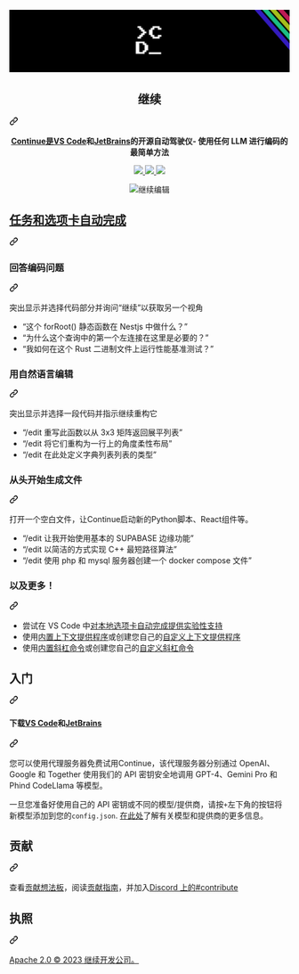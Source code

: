<div class="Box-sc-g0xbh4-0 bJMeLZ js-snippet-clipboard-copy-unpositioned" data-hpc="true"><article class="markdown-body entry-content container-lg" itemprop="text"><p dir="auto"><a target="_blank" rel="noopener noreferrer" href="https://github.com/continuedev/continue/blob/main/media/c_d.png"><img src="https://github.com/continuedev/continue/raw/main/media/c_d.png" alt="继续标志" style="max-width: 100%;"></a></p>
<div class="markdown-heading" dir="auto"><h1 align="center" tabindex="-1" class="heading-element" dir="auto"><font style="vertical-align: inherit;"><font style="vertical-align: inherit;">继续</font></font></h1><a id="user-content-continue" class="anchor" aria-label="永久链接：继续" href="#continue"><svg class="octicon octicon-link" viewBox="0 0 16 16" version="1.1" width="16" height="16" aria-hidden="true"><path d="m7.775 3.275 1.25-1.25a3.5 3.5 0 1 1 4.95 4.95l-2.5 2.5a3.5 3.5 0 0 1-4.95 0 .751.751 0 0 1 .018-1.042.751.751 0 0 1 1.042-.018 1.998 1.998 0 0 0 2.83 0l2.5-2.5a2.002 2.002 0 0 0-2.83-2.83l-1.25 1.25a.751.751 0 0 1-1.042-.018.751.751 0 0 1-.018-1.042Zm-4.69 9.64a1.998 1.998 0 0 0 2.83 0l1.25-1.25a.751.751 0 0 1 1.042.018.751.751 0 0 1 .018 1.042l-1.25 1.25a3.5 3.5 0 1 1-4.95-4.95l2.5-2.5a3.5 3.5 0 0 1 4.95 0 .751.751 0 0 1-.018 1.042.751.751 0 0 1-1.042.018 1.998 1.998 0 0 0-2.83 0l-2.5 2.5a1.998 1.998 0 0 0 0 2.83Z"></path></svg></a></div>
<div align="center" dir="auto">
<p dir="auto"><strong><a href="https://continue.dev/docs" rel="nofollow"><font style="vertical-align: inherit;"><font style="vertical-align: inherit;">Continue是</font></font></a><font style="vertical-align: inherit;"></font><a href="https://marketplace.visualstudio.com/items?itemName=Continue.continue" rel="nofollow"><font style="vertical-align: inherit;"><font style="vertical-align: inherit;">VS Code</font></font></a><font style="vertical-align: inherit;"><font style="vertical-align: inherit;">和</font></font><a href="https://plugins.jetbrains.com/plugin/22707-continue-extension" rel="nofollow"><font style="vertical-align: inherit;"><font style="vertical-align: inherit;">JetBrains</font></font></a><font style="vertical-align: inherit;"><font style="vertical-align: inherit;">的开源自动驾驶仪</font><font style="vertical-align: inherit;">- 使用任何 LLM 进行编码的最简单方法</font></font></strong></p>
</div>
<div align="center" dir="auto">
<a href="https://opensource.org/licenses/Apache-2.0" rel="nofollow">
    <img src="https://camo.githubusercontent.com/44bc63cdf9bc4b15dcf019006fc6e19bc712fc031f39fab78c0c4595b2967e93/68747470733a2f2f696d672e736869656c64732e696f2f62616467652f4c6963656e73652d4170616368655f322e302d626c75652e737667" style="height: 22px; max-width: 100%;" data-canonical-src="https://img.shields.io/badge/License-Apache_2.0-blue.svg">
</a>
<a href="https://continue.dev/docs" rel="nofollow">
    <img src="https://camo.githubusercontent.com/3c617aca17778423b04cc752fba74cab6d9a41a93814af3c8773d0d92945e036/68747470733a2f2f696d672e736869656c64732e696f2f62616467652f636f6e74696e75655f646f63732d253233424531423535" style="height: 22px; max-width: 100%;" data-canonical-src="https://img.shields.io/badge/continue_docs-%23BE1B55">
</a>
<a href="https://discord.gg/vapESyrFmJ" rel="nofollow">
    <img src="https://camo.githubusercontent.com/e8557216201ebd9be8d3b5570985b11e868e84887cd62e3cf0edc15ab8b315ef/68747470733a2f2f696d672e736869656c64732e696f2f62616467652f646973636f72642d6a6f696e2d636f6e74696e75652e7376673f6c6162656c436f6c6f723d31393139333726636f6c6f723d364636464637266c6f676f3d646973636f7264" style="height: 22px; max-width: 100%;" data-canonical-src="https://img.shields.io/badge/discord-join-continue.svg?labelColor=191937&amp;color=6F6FF7&amp;logo=discord">
</a>
<p dir="auto"></p>
<p dir="auto"><animated-image data-catalyst=""><a target="_blank" rel="noopener noreferrer" href="/continuedev/continue/blob/main/media/readme.gif" data-target="animated-image.originalLink"><img src="/continuedev/continue/raw/main/media/readme.gif" alt="继续编辑" style="max-width: 100%; display: inline-block;" data-target="animated-image.originalImage"></a>
      <span class="AnimatedImagePlayer" data-target="animated-image.player" hidden="">
        <a data-target="animated-image.replacedLink" class="AnimatedImagePlayer-images" href="https://github.com/continuedev/continue/blob/main/media/readme.gif" target="_blank">
          
      
</div>
<div class="markdown-heading" dir="auto"><h2 tabindex="-1" class="heading-element" dir="auto"><font style="vertical-align: inherit;"><font style="vertical-align: inherit;">任务和选项卡自动完成</font></font></h2><a id="user-content-task-and-tab-autocomplete" class="anchor" aria-label="永久链接：任务和选项卡自动完成" href="#task-and-tab-autocomplete"><svg class="octicon octicon-link" viewBox="0 0 16 16" version="1.1" width="16" height="16" aria-hidden="true"><path d="m7.775 3.275 1.25-1.25a3.5 3.5 0 1 1 4.95 4.95l-2.5 2.5a3.5 3.5 0 0 1-4.95 0 .751.751 0 0 1 .018-1.042.751.751 0 0 1 1.042-.018 1.998 1.998 0 0 0 2.83 0l2.5-2.5a2.002 2.002 0 0 0-2.83-2.83l-1.25 1.25a.751.751 0 0 1-1.042-.018.751.751 0 0 1-.018-1.042Zm-4.69 9.64a1.998 1.998 0 0 0 2.83 0l1.25-1.25a.751.751 0 0 1 1.042.018.751.751 0 0 1 .018 1.042l-1.25 1.25a3.5 3.5 0 1 1-4.95-4.95l2.5-2.5a3.5 3.5 0 0 1 4.95 0 .751.751 0 0 1-.018 1.042.751.751 0 0 1-1.042.018 1.998 1.998 0 0 0-2.83 0l-2.5 2.5a1.998 1.998 0 0 0 0 2.83Z"></path></svg></a></div>
<div class="markdown-heading" dir="auto"><h3 tabindex="-1" class="heading-element" dir="auto"><font style="vertical-align: inherit;"><font style="vertical-align: inherit;">回答编码问题</font></font></h3><a id="user-content-answer-coding-questions" class="anchor" aria-label="永久链接：回答编码问题" href="#answer-coding-questions"><svg class="octicon octicon-link" viewBox="0 0 16 16" version="1.1" width="16" height="16" aria-hidden="true"><path d="m7.775 3.275 1.25-1.25a3.5 3.5 0 1 1 4.95 4.95l-2.5 2.5a3.5 3.5 0 0 1-4.95 0 .751.751 0 0 1 .018-1.042.751.751 0 0 1 1.042-.018 1.998 1.998 0 0 0 2.83 0l2.5-2.5a2.002 2.002 0 0 0-2.83-2.83l-1.25 1.25a.751.751 0 0 1-1.042-.018.751.751 0 0 1-.018-1.042Zm-4.69 9.64a1.998 1.998 0 0 0 2.83 0l1.25-1.25a.751.751 0 0 1 1.042.018.751.751 0 0 1 .018 1.042l-1.25 1.25a3.5 3.5 0 1 1-4.95-4.95l2.5-2.5a3.5 3.5 0 0 1 4.95 0 .751.751 0 0 1-.018 1.042.751.751 0 0 1-1.042.018 1.998 1.998 0 0 0-2.83 0l-2.5 2.5a1.998 1.998 0 0 0 0 2.83Z"></path></svg></a></div>
<p dir="auto"><font style="vertical-align: inherit;"><font style="vertical-align: inherit;">突出显示并选择代码部分并询问“继续”以获取另一个视角</font></font></p>
<ul dir="auto">
<li><font style="vertical-align: inherit;"><font style="vertical-align: inherit;">“这个 forRoot() 静态函数在 Nestjs 中做什么？”</font></font></li>
<li><font style="vertical-align: inherit;"><font style="vertical-align: inherit;">“为什么这个查询中的第一个左连接在这里是必要的？”</font></font></li>
<li><font style="vertical-align: inherit;"><font style="vertical-align: inherit;">“我如何在这个 Rust 二进制文件上运行性能基准测试？”</font></font></li>
</ul>
<div class="markdown-heading" dir="auto"><h3 tabindex="-1" class="heading-element" dir="auto"><font style="vertical-align: inherit;"><font style="vertical-align: inherit;">用自然语言编辑</font></font></h3><a id="user-content-edit-in-natural-language" class="anchor" aria-label="永久链接：用自然语言编辑" href="#edit-in-natural-language"><svg class="octicon octicon-link" viewBox="0 0 16 16" version="1.1" width="16" height="16" aria-hidden="true"><path d="m7.775 3.275 1.25-1.25a3.5 3.5 0 1 1 4.95 4.95l-2.5 2.5a3.5 3.5 0 0 1-4.95 0 .751.751 0 0 1 .018-1.042.751.751 0 0 1 1.042-.018 1.998 1.998 0 0 0 2.83 0l2.5-2.5a2.002 2.002 0 0 0-2.83-2.83l-1.25 1.25a.751.751 0 0 1-1.042-.018.751.751 0 0 1-.018-1.042Zm-4.69 9.64a1.998 1.998 0 0 0 2.83 0l1.25-1.25a.751.751 0 0 1 1.042.018.751.751 0 0 1 .018 1.042l-1.25 1.25a3.5 3.5 0 1 1-4.95-4.95l2.5-2.5a3.5 3.5 0 0 1 4.95 0 .751.751 0 0 1-.018 1.042.751.751 0 0 1-1.042.018 1.998 1.998 0 0 0-2.83 0l-2.5 2.5a1.998 1.998 0 0 0 0 2.83Z"></path></svg></a></div>
<p dir="auto"><font style="vertical-align: inherit;"><font style="vertical-align: inherit;">突出显示并选择一段代码并指示继续重构它</font></font></p>
<ul dir="auto">
<li><font style="vertical-align: inherit;"><font style="vertical-align: inherit;">“/edit 重写此函数以从 3x3 矩阵返回展平列表”</font></font></li>
<li><font style="vertical-align: inherit;"><font style="vertical-align: inherit;">“/edit 将它们重构为一行上的角度柔性布局”</font></font></li>
<li><font style="vertical-align: inherit;"><font style="vertical-align: inherit;">“/edit 在此处定义字典列表列表的类型”</font></font></li>
</ul>
<div class="markdown-heading" dir="auto"><h3 tabindex="-1" class="heading-element" dir="auto"><font style="vertical-align: inherit;"><font style="vertical-align: inherit;">从头开始生成文件</font></font></h3><a id="user-content-generate-files-from-scratch" class="anchor" aria-label="永久链接：从头开始生成文件" href="#generate-files-from-scratch"><svg class="octicon octicon-link" viewBox="0 0 16 16" version="1.1" width="16" height="16" aria-hidden="true"><path d="m7.775 3.275 1.25-1.25a3.5 3.5 0 1 1 4.95 4.95l-2.5 2.5a3.5 3.5 0 0 1-4.95 0 .751.751 0 0 1 .018-1.042.751.751 0 0 1 1.042-.018 1.998 1.998 0 0 0 2.83 0l2.5-2.5a2.002 2.002 0 0 0-2.83-2.83l-1.25 1.25a.751.751 0 0 1-1.042-.018.751.751 0 0 1-.018-1.042Zm-4.69 9.64a1.998 1.998 0 0 0 2.83 0l1.25-1.25a.751.751 0 0 1 1.042.018.751.751 0 0 1 .018 1.042l-1.25 1.25a3.5 3.5 0 1 1-4.95-4.95l2.5-2.5a3.5 3.5 0 0 1 4.95 0 .751.751 0 0 1-.018 1.042.751.751 0 0 1-1.042.018 1.998 1.998 0 0 0-2.83 0l-2.5 2.5a1.998 1.998 0 0 0 0 2.83Z"></path></svg></a></div>
<p dir="auto"><font style="vertical-align: inherit;"><font style="vertical-align: inherit;">打开一个空白文件，让Continue启动新的Python脚本、React组件等。</font></font></p>
<ul dir="auto">
<li><font style="vertical-align: inherit;"><font style="vertical-align: inherit;">“/edit 让我开始使用基本的 SUPABASE 边缘功能”</font></font></li>
<li><font style="vertical-align: inherit;"><font style="vertical-align: inherit;">“/edit 以简洁的方式实现 C++ 最短路径算法”</font></font></li>
<li><font style="vertical-align: inherit;"><font style="vertical-align: inherit;">“/edit 使用 php 和 mysql 服务器创建一个 docker compose 文件”</font></font></li>
</ul>
<div class="markdown-heading" dir="auto"><h3 tabindex="-1" class="heading-element" dir="auto"><font style="vertical-align: inherit;"><font style="vertical-align: inherit;">以及更多！</font></font></h3><a id="user-content-and-much-more" class="anchor" aria-label="永久链接：还有更多！" href="#and-much-more"><svg class="octicon octicon-link" viewBox="0 0 16 16" version="1.1" width="16" height="16" aria-hidden="true"><path d="m7.775 3.275 1.25-1.25a3.5 3.5 0 1 1 4.95 4.95l-2.5 2.5a3.5 3.5 0 0 1-4.95 0 .751.751 0 0 1 .018-1.042.751.751 0 0 1 1.042-.018 1.998 1.998 0 0 0 2.83 0l2.5-2.5a2.002 2.002 0 0 0-2.83-2.83l-1.25 1.25a.751.751 0 0 1-1.042-.018.751.751 0 0 1-.018-1.042Zm-4.69 9.64a1.998 1.998 0 0 0 2.83 0l1.25-1.25a.751.751 0 0 1 1.042.018.751.751 0 0 1 .018 1.042l-1.25 1.25a3.5 3.5 0 1 1-4.95-4.95l2.5-2.5a3.5 3.5 0 0 1 4.95 0 .751.751 0 0 1-.018 1.042.751.751 0 0 1-1.042.018 1.998 1.998 0 0 0-2.83 0l-2.5 2.5a1.998 1.998 0 0 0 0 2.83Z"></path></svg></a></div>
<ul dir="auto">
<li><font style="vertical-align: inherit;"><font style="vertical-align: inherit;">尝试</font><font style="vertical-align: inherit;">在 VS Code 中</font></font><a href="https://continue.dev/docs/walkthroughs/tab-autocomplete" rel="nofollow"><font style="vertical-align: inherit;"><font style="vertical-align: inherit;">对本地选项卡自动完成提供实验性支持</font></font></a><font style="vertical-align: inherit;"></font></li>
<li><font style="vertical-align: inherit;"><font style="vertical-align: inherit;">使用</font></font><a href="https://continue.dev/docs/customization/context-providers#built-in-context-providers" rel="nofollow"><font style="vertical-align: inherit;"><font style="vertical-align: inherit;">内置上下文提供程序</font></font></a><font style="vertical-align: inherit;"><font style="vertical-align: inherit;">或创建您自己的</font></font><a href="https://continue.dev/docs/customization/context-providers#building-your-own-context-provider" rel="nofollow"><font style="vertical-align: inherit;"><font style="vertical-align: inherit;">自定义上下文提供程序</font></font></a></li>
<li><font style="vertical-align: inherit;"><font style="vertical-align: inherit;">使用</font></font><a href="https://arc.net/l/quote/zbhwfjmp" rel="nofollow"><font style="vertical-align: inherit;"><font style="vertical-align: inherit;">内置斜杠命令</font></font></a><font style="vertical-align: inherit;"><font style="vertical-align: inherit;">或创建您自己的</font></font><a href="https://continue.dev/docs/customization/slash-commands#custom-slash-commands" rel="nofollow"><font style="vertical-align: inherit;"><font style="vertical-align: inherit;">自定义斜杠命令</font></font></a></li>
</ul>
<div class="markdown-heading" dir="auto"><h2 tabindex="-1" class="heading-element" dir="auto"><font style="vertical-align: inherit;"><font style="vertical-align: inherit;">入门</font></font></h2><a id="user-content-getting-started" class="anchor" aria-label="永久链接：开始使用" href="#getting-started"><svg class="octicon octicon-link" viewBox="0 0 16 16" version="1.1" width="16" height="16" aria-hidden="true"><path d="m7.775 3.275 1.25-1.25a3.5 3.5 0 1 1 4.95 4.95l-2.5 2.5a3.5 3.5 0 0 1-4.95 0 .751.751 0 0 1 .018-1.042.751.751 0 0 1 1.042-.018 1.998 1.998 0 0 0 2.83 0l2.5-2.5a2.002 2.002 0 0 0-2.83-2.83l-1.25 1.25a.751.751 0 0 1-1.042-.018.751.751 0 0 1-.018-1.042Zm-4.69 9.64a1.998 1.998 0 0 0 2.83 0l1.25-1.25a.751.751 0 0 1 1.042.018.751.751 0 0 1 .018 1.042l-1.25 1.25a3.5 3.5 0 1 1-4.95-4.95l2.5-2.5a3.5 3.5 0 0 1 4.95 0 .751.751 0 0 1-.018 1.042.751.751 0 0 1-1.042.018 1.998 1.998 0 0 0-2.83 0l-2.5 2.5a1.998 1.998 0 0 0 0 2.83Z"></path></svg></a></div>
<div class="markdown-heading" dir="auto"><h4 tabindex="-1" class="heading-element" dir="auto"><font style="vertical-align: inherit;"><font style="vertical-align: inherit;">下载</font></font><a href="https://marketplace.visualstudio.com/items?itemName=Continue.continue" rel="nofollow"><font style="vertical-align: inherit;"><font style="vertical-align: inherit;">VS Code</font></font></a><font style="vertical-align: inherit;"><font style="vertical-align: inherit;">和</font></font><a href="https://plugins.jetbrains.com/plugin/22707-continue-extension" rel="nofollow"><font style="vertical-align: inherit;"><font style="vertical-align: inherit;">JetBrains</font></font></a></h4><a id="user-content-download-for-vs-code-and-jetbrains" class="anchor" aria-label="永久链接：下载 VS Code 和 JetBrains" href="#download-for-vs-code-and-jetbrains"><svg class="octicon octicon-link" viewBox="0 0 16 16" version="1.1" width="16" height="16" aria-hidden="true"><path d="m7.775 3.275 1.25-1.25a3.5 3.5 0 1 1 4.95 4.95l-2.5 2.5a3.5 3.5 0 0 1-4.95 0 .751.751 0 0 1 .018-1.042.751.751 0 0 1 1.042-.018 1.998 1.998 0 0 0 2.83 0l2.5-2.5a2.002 2.002 0 0 0-2.83-2.83l-1.25 1.25a.751.751 0 0 1-1.042-.018.751.751 0 0 1-.018-1.042Zm-4.69 9.64a1.998 1.998 0 0 0 2.83 0l1.25-1.25a.751.751 0 0 1 1.042.018.751.751 0 0 1 .018 1.042l-1.25 1.25a3.5 3.5 0 1 1-4.95-4.95l2.5-2.5a3.5 3.5 0 0 1 4.95 0 .751.751 0 0 1-.018 1.042.751.751 0 0 1-1.042.018 1.998 1.998 0 0 0-2.83 0l-2.5 2.5a1.998 1.998 0 0 0 0 2.83Z"></path></svg></a></div>
<p dir="auto"><font style="vertical-align: inherit;"><font style="vertical-align: inherit;">您可以使用代理服务器免费试用Continue，该代理服务器分别通过 OpenAI、Google 和 Together 使用我们的 API 密钥安全地调用 GPT-4、Gemini Pro 和 Phind CodeLlama 等模型。</font></font></p>
<p dir="auto"><font style="vertical-align: inherit;"><font style="vertical-align: inherit;">一旦您准备好使用自己的 API 密钥或不同的模型/提供商，请按</font></font><code>+</code><font style="vertical-align: inherit;"><font style="vertical-align: inherit;">左下角的按钮将新模型添加到您的</font></font><code>config.json</code><font style="vertical-align: inherit;"><font style="vertical-align: inherit;">. </font></font><a href="https://continue.dev/docs/model-setup/overview" rel="nofollow"><font style="vertical-align: inherit;"><font style="vertical-align: inherit;">在此处</font></font></a><font style="vertical-align: inherit;"><font style="vertical-align: inherit;">了解有关模型和提供商的更多信息</font><font style="vertical-align: inherit;">。</font></font></p>
<div class="markdown-heading" dir="auto"><h2 tabindex="-1" class="heading-element" dir="auto"><font style="vertical-align: inherit;"><font style="vertical-align: inherit;">贡献</font></font></h2><a id="user-content-contributing" class="anchor" aria-label="永久链接：贡献" href="#contributing"><svg class="octicon octicon-link" viewBox="0 0 16 16" version="1.1" width="16" height="16" aria-hidden="true"><path d="m7.775 3.275 1.25-1.25a3.5 3.5 0 1 1 4.95 4.95l-2.5 2.5a3.5 3.5 0 0 1-4.95 0 .751.751 0 0 1 .018-1.042.751.751 0 0 1 1.042-.018 1.998 1.998 0 0 0 2.83 0l2.5-2.5a2.002 2.002 0 0 0-2.83-2.83l-1.25 1.25a.751.751 0 0 1-1.042-.018.751.751 0 0 1-.018-1.042Zm-4.69 9.64a1.998 1.998 0 0 0 2.83 0l1.25-1.25a.751.751 0 0 1 1.042.018.751.751 0 0 1 .018 1.042l-1.25 1.25a3.5 3.5 0 1 1-4.95-4.95l2.5-2.5a3.5 3.5 0 0 1 4.95 0 .751.751 0 0 1-.018 1.042.751.751 0 0 1-1.042.018 1.998 1.998 0 0 0-2.83 0l-2.5 2.5a1.998 1.998 0 0 0 0 2.83Z"></path></svg></a></div>
<p dir="auto"><font style="vertical-align: inherit;"><font style="vertical-align: inherit;">查看</font></font><a href="https://github.com/orgs/continuedev/projects/2"><font style="vertical-align: inherit;"><font style="vertical-align: inherit;">贡献想法板</font></font></a><font style="vertical-align: inherit;"><font style="vertical-align: inherit;">，阅读</font></font><a href="https://github.com/continuedev/continue/blob/main/CONTRIBUTING.md"><font style="vertical-align: inherit;"><font style="vertical-align: inherit;">贡献指南</font></font></a><font style="vertical-align: inherit;"><font style="vertical-align: inherit;">，并加入</font></font><a href="https://discord.gg/vapESyrFmJ" rel="nofollow"><font style="vertical-align: inherit;"><font style="vertical-align: inherit;">Discord 上的#contribute</font></font></a></p>
<div class="markdown-heading" dir="auto"><h2 tabindex="-1" class="heading-element" dir="auto"><font style="vertical-align: inherit;"><font style="vertical-align: inherit;">执照</font></font></h2><a id="user-content-license" class="anchor" aria-label="永久链接：许可证" href="#license"><svg class="octicon octicon-link" viewBox="0 0 16 16" version="1.1" width="16" height="16" aria-hidden="true"><path d="m7.775 3.275 1.25-1.25a3.5 3.5 0 1 1 4.95 4.95l-2.5 2.5a3.5 3.5 0 0 1-4.95 0 .751.751 0 0 1 .018-1.042.751.751 0 0 1 1.042-.018 1.998 1.998 0 0 0 2.83 0l2.5-2.5a2.002 2.002 0 0 0-2.83-2.83l-1.25 1.25a.751.751 0 0 1-1.042-.018.751.751 0 0 1-.018-1.042Zm-4.69 9.64a1.998 1.998 0 0 0 2.83 0l1.25-1.25a.751.751 0 0 1 1.042.018.751.751 0 0 1 .018 1.042l-1.25 1.25a3.5 3.5 0 1 1-4.95-4.95l2.5-2.5a3.5 3.5 0 0 1 4.95 0 .751.751 0 0 1-.018 1.042.751.751 0 0 1-1.042.018 1.998 1.998 0 0 0-2.83 0l-2.5 2.5a1.998 1.998 0 0 0 0 2.83Z"></path></svg></a></div>
<p dir="auto"><a href="/continuedev/continue/blob/main/LICENSE"><font style="vertical-align: inherit;"><font style="vertical-align: inherit;">Apache 2.0 © 2023 继续开发公司。</font></font></a></p>
</article></div>
